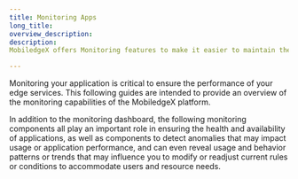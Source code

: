 ```yaml
---
title: Monitoring Apps
long_title:
overview_description:
description:
MobiledgeX offers Monitoring features to make it easier to maintain the health and performance of your edge applications. Learn how to use Monitoring with our guides.

---
```


Monitoring your application is critical to ensure the performance of your edge services. This following guides are intended to provide an overview of the monitoring capabilities of the MobiledgeX platform.

In addition to the monitoring dashboard, the following monitoring components all play an important role in ensuring the health and availability of applications, as well as components to detect anomalies that may impact usage or application performance, and can even reveal usage and behavior patterns or trends that may influence you to modify or readjust current rules or conditions to accommodate users and resource needs.

